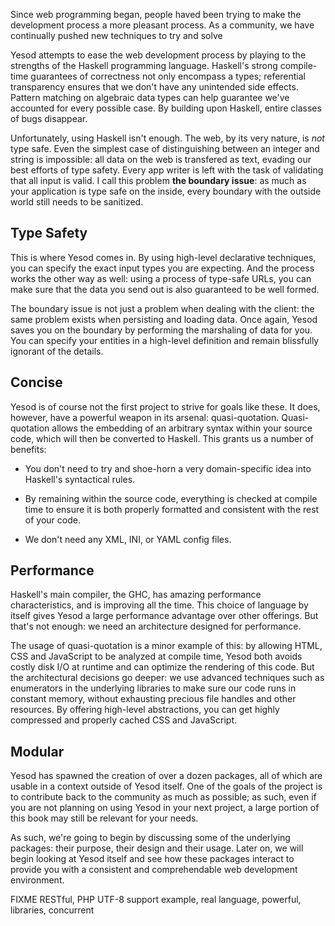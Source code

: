 Since web programming began, people haved been trying to make the development process a more pleasant process. As a community, we have continually pushed new techniques to try and solve 

Yesod attempts to ease the web development process by playing to the strengths of the Haskell programming language. Haskell's strong compile-time guarantees of correctness not only encompass a types; referential transparency ensures that we don't have any unintended side effects. Pattern matching on algebraic data types can help guarantee we've accounted for every possible case. By building upon Haskell, entire classes of bugs disappear.

Unfortunately, using Haskell isn't enough. The web, by its very nature, is *not* type safe. Even the simplest case of distinguishing between an integer and string is impossible: all data on the web is transfered as text, evading our best efforts of type safety. Every app writer is left with the task of validating that all input is valid. I call this problem **the boundary issue**: as much as your application is type safe on the inside, every boundary with the outside world still needs to be sanitized.

## Type Safety

This is where Yesod comes in. By using high-level declarative techniques, you can specify the exact input types you are expecting. And the process works the other way as well: using a process of type-safe URLs, you can make sure that the data you send out is also guaranteed to be well formed.

The boundary issue is not just a problem when dealing with the client: the same problem exists when persisting and loading data. Once again, Yesod saves you on the boundary by performing the marshaling of data for you. You can specify your entities in a high-level definition and remain blissfully ignorant of the details.

## Concise

Yesod is of course not the first project to strive for goals like these. It does, however, have a powerful weapon in its arsenal: quasi-quotation. Quasi-quotation allows the embedding of an arbitrary syntax within your source code, which will then be converted to Haskell. This grants us a number of benefits:

* You don't need to try and shoe-horn a very domain-specific idea into Haskell's syntactical rules.

* By remaining within the source code, everything is checked at compile time to ensure it is both properly formatted and consistent with the rest of your code.

* We don't need any XML, INI, or YAML config files.

## Performance

Haskell's main compiler, the GHC, has amazing performance characteristics, and is improving all the time. This choice of language by itself gives Yesod a large performance advantage over other offerings. But that's not enough: we need an architecture designed for performance.

The usage of quasi-quotation is a minor example of this: by allowing HTML, CSS and JavaScript to be analyzed at compile time, Yesod both avoids costly disk I/O at runtime and can optimize the rendering of this code. But the architectural decisions go deeper: we use advanced techniques such as enumerators in the underlying libraries to make sure our code runs in constant memory, without exhausting precious file handles and other resources. By offering high-level abstractions, you can get highly compressed and properly cached CSS and JavaScript.

## Modular

Yesod has spawned the creation of over a dozen packages, all of which are usable in a context outside of Yesod itself. One of the goals of the project is to contribute back to the community as much as possible; as such, even if you are not planning on using Yesod in your next project, a large portion of this book may still be relevant for your needs.

As such, we're going to begin by discussing some of the underlying packages: their purpose, their design and their usage. Later on, we will begin looking at Yesod itself and see how these packages interact to provide you with a consistent and comprehendable web development environment.

FIXME RESTful, PHP UTF-8 support example, real language, powerful, libraries, concurrent
